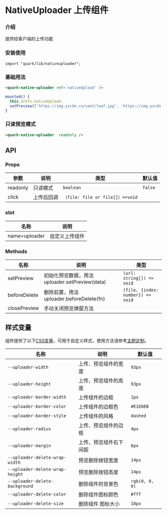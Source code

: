 # NativeUploader 上传组件

### 介绍

提供给客户端的上传功能

### 安装使用

```tsx
import "quark/lib/nativeuploader";
```

### 基础用法
```html
<quark-native-uploader ref='nativeUpload' />
```
```js
mounted() {
  this.$refs.nativeUpload.
  setPreview(['https://img.yzcdn.cn/vant/leaf.jpg', 'https://img.yzcdn.cn/vant/leaf.jpg');
}
```
### 只读预览模式
```html
<quark-native-uploader  readonly />
```

## API

### Props

| 参数         | 说明                             | 类型   | 默认值           |
|--------------|----------------------------------|--------|------------------|
| readonly     |  只读模式        | `boolean`   | `false`|
| click     |   上传后回调                  |  `（file: file or file[]）=>void` |

### slot
| 名称         | 说明                             |
|--------------|----------------------------------|
| name=uploader  | 自定义上传组件         |            |


### Methods

| 名称         | 说明                             | 类型   |
|--------------|----------------------------------|--------|
| setPreview     |   初始化预览数据，用法 uploader.setPreview(data)                   |    `(url: string[]) => void`      |
| beforeDelete     |   删除前置，用法 uploader.beforeDelete(fn)                   |    `(file, {index: number}) => void`      |
|closePreview| 手动关闭预览弹窗方法  | |

## 样式变量

组件提供了以下[CSS变量](https://developer.mozilla.org/zh-CN/docs/Web/CSS/Using_CSS_custom_properties)，可用于自定义样式，使用方法请参考[主题定制](#/zh-CN/guide/theme)。

| 名称                     | 说明                                  | 默认值          | 
| ------------------------ | -----------------------------------  | --------------- |
| `--uploader-width` | 上传、预览组件的宽度                        |   `93px`
| `--uploader-height` | 上传、预览组件的高度                           |      `93px`|
| `--uploader-border-width` | 上传组件的边框                     |      `1px`  |
| `--uploader-border-color` | 上传组件的边框色                      |    `#E1E6EB`   |
| `--uploader-border-style` | 上传组件的风格                    |      `dashed`  |
| `--uploader-radius` | 上传、预览组件的边框                   |      `4px`  |
| `--uploader-margin` | 上传、预览组件右下间距                  |      `6px`  |
| `--uploader-delete-wrap-width`  | 预览删除按钮宽度                 |      `14px ` |
| `--uploader-delete-wrap-height`  | 预览删除按钮高度                         |      `14px`  |
| `--uploader-delete-background` | 删除组件的背景色                  |   `rgb(0, 0, 0)`  |
| `--uploader-delete-color` | 删除组件图标颜色                 |      `#fff`  |
| `--uploader-delete-size` | 删除组件 图标大小                |      `10px`  |

